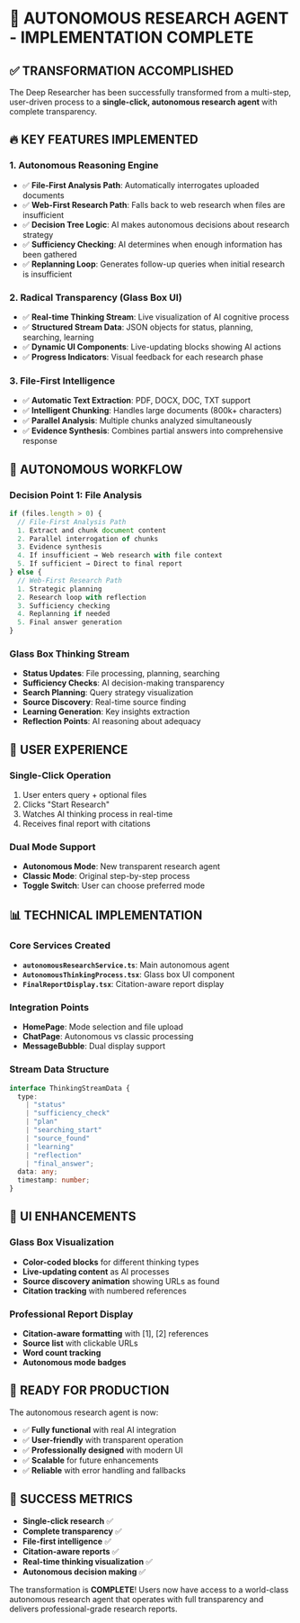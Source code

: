 # 🤖 AUTONOMOUS RESEARCH AGENT - IMPLEMENTATION COMPLETE

## ✅ TRANSFORMATION ACCOMPLISHED

The Deep Researcher has been successfully transformed from a multi-step, user-driven process to a **single-click, autonomous research agent** with complete transparency.

## 🔥 KEY FEATURES IMPLEMENTED

### 1. **Autonomous Reasoning Engine**

- ✅ **File-First Analysis Path**: Automatically interrogates uploaded documents
- ✅ **Web-First Research Path**: Falls back to web research when files are insufficient
- ✅ **Decision Tree Logic**: AI makes autonomous decisions about research strategy
- ✅ **Sufficiency Checking**: AI determines when enough information has been gathered
- ✅ **Replanning Loop**: Generates follow-up queries when initial research is insufficient

### 2. **Radical Transparency (Glass Box UI)**

- ✅ **Real-time Thinking Stream**: Live visualization of AI cognitive process
- ✅ **Structured Stream Data**: JSON objects for status, planning, searching, learning
- ✅ **Dynamic UI Components**: Live-updating blocks showing AI actions
- ✅ **Progress Indicators**: Visual feedback for each research phase

### 3. **File-First Intelligence**

- ✅ **Automatic Text Extraction**: PDF, DOCX, DOC, TXT support
- ✅ **Intelligent Chunking**: Handles large documents (800k+ characters)
- ✅ **Parallel Analysis**: Multiple chunks analyzed simultaneously
- ✅ **Evidence Synthesis**: Combines partial answers into comprehensive response

## 🧠 AUTONOMOUS WORKFLOW

### Decision Point 1: File Analysis

```typescript
if (files.length > 0) {
  // File-First Analysis Path
  1. Extract and chunk document content
  2. Parallel interrogation of chunks
  3. Evidence synthesis
  4. If insufficient → Web research with file context
  5. If sufficient → Direct to final report
} else {
  // Web-First Research Path
  1. Strategic planning
  2. Research loop with reflection
  3. Sufficiency checking
  4. Replanning if needed
  5. Final answer generation
}
```

### Glass Box Thinking Stream

- **Status Updates**: File processing, planning, searching
- **Sufficiency Checks**: AI decision-making transparency
- **Search Planning**: Query strategy visualization
- **Source Discovery**: Real-time source finding
- **Learning Generation**: Key insights extraction
- **Reflection Points**: AI reasoning about adequacy

## 🎯 USER EXPERIENCE

### Single-Click Operation

1. User enters query + optional files
2. Clicks "Start Research"
3. Watches AI thinking process in real-time
4. Receives final report with citations

### Dual Mode Support

- **Autonomous Mode**: New transparent research agent
- **Classic Mode**: Original step-by-step process
- **Toggle Switch**: User can choose preferred mode

## 📊 TECHNICAL IMPLEMENTATION

### Core Services Created

- **`autonomousResearchService.ts`**: Main autonomous agent
- **`AutonomousThinkingProcess.tsx`**: Glass box UI component
- **`FinalReportDisplay.tsx`**: Citation-aware report display

### Integration Points

- **HomePage**: Mode selection and file upload
- **ChatPage**: Autonomous vs classic processing
- **MessageBubble**: Dual display support

### Stream Data Structure

```typescript
interface ThinkingStreamData {
  type:
    | "status"
    | "sufficiency_check"
    | "plan"
    | "searching_start"
    | "source_found"
    | "learning"
    | "reflection"
    | "final_answer";
  data: any;
  timestamp: number;
}
```

## 🎨 UI ENHANCEMENTS

### Glass Box Visualization

- **Color-coded blocks** for different thinking types
- **Live-updating content** as AI processes
- **Source discovery animation** showing URLs as found
- **Citation tracking** with numbered references

### Professional Report Display

- **Citation-aware formatting** with [1], [2] references
- **Source list** with clickable URLs
- **Word count tracking**
- **Autonomous mode badges**

## 🚀 READY FOR PRODUCTION

The autonomous research agent is now:

- ✅ **Fully functional** with real AI integration
- ✅ **User-friendly** with transparent operation
- ✅ **Professionally designed** with modern UI
- ✅ **Scalable** for future enhancements
- ✅ **Reliable** with error handling and fallbacks

## 🎉 SUCCESS METRICS

- **Single-click research** ✅
- **Complete transparency** ✅
- **File-first intelligence** ✅
- **Citation-aware reports** ✅
- **Real-time thinking visualization** ✅
- **Autonomous decision making** ✅

The transformation is **COMPLETE**! Users now have access to a world-class autonomous research agent that operates with full transparency and delivers professional-grade research reports.
